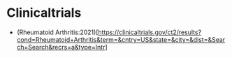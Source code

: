 # Clinicaltrials

* (Rheumatoid Arthritis:2021)[https://clinicaltrials.gov/ct2/results?cond=Rheumatoid+Arthritis&term=&cntry=US&state=&city=&dist=&Search=Search&recrs=a&type=Intr]
